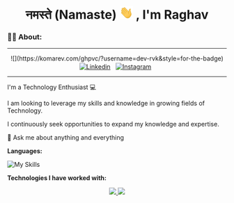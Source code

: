 <!--- [![Matrix SVG](https://raw.githubusercontent.com/rodrigograca31/rodrigograca31/master/matrix.svg)](https://www.youtube.com/watch?v=SDkAGkd4NLc)
 -->
<h1 align="Center">  नमस्ते (Namaste) <img src="https://raw.githubusercontent.com/ABSphreak/ABSphreak/master/gifs/Hi.gif" height ="30 px"/> , I'm Raghav</h1>

### 👨‍💻 About:
<hr>
<div align="center">
<span> ![](https://komarev.com/ghpvc/?username=dev-rvk&style=for-the-badge) </span>
<span><a href="https://www.linkedin.com/in/raghav-korde/" target="_blank"><img align="center" src="https://img.shields.io/badge/LinkedIn-0077B5?style=for-the-badge&logo=linkedin&logoColor=white" alt="Linkedin" /></a>&nbsp;&nbsp;
</span>
<span><a href="https://www.instagram.com/raghav_korde/" target="_blank"><img align="center" src="https://img.shields.io/badge/Instagram-E4405F?style=for-the-badge&logo=instagram&logoColor=white" alt="Instagram" /></a>&nbsp;&nbsp;
</span>
</div>
<hr>

I'm a Technology Enthusiast  💻

I am looking to leverage my skills and knowledge in growing fields of Technology.

I continuously seek opportunities to expand my knowledge and expertise. 

💬 Ask me about anything and everything 



**Languages:**

![My Skills](https://skillicons.dev/icons?i=py,ts,js,cpp,c)


**Technologies I have worked with:**
<p align="center">
  <a href="https://skillicons.dev">
     <img src="https://skillicons.dev/icons?i=react,express,nodejs,prisma,mongodb,vite,sqlite,flask,npm,linux,vscode,pycharm,webstorm,postman,github"/>
     <img src="https://skillicons.dev/icons?i=latex,vercel,materialui,bootstrap,ps,pr,bash" />
  </a>
</p>


